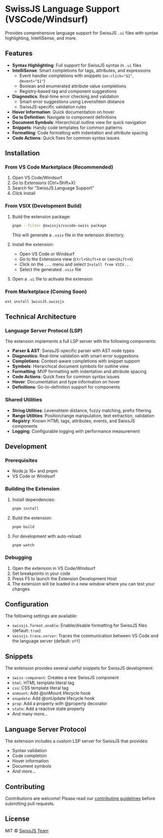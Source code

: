 <!--
Copyright (c) 2024 Themba Mzumara
This file is part of SwissJS Framework. All rights reserved.
Licensed under the MIT License. See LICENSE in the project root for license information.
-->

# SwissJS Language Support (VSCode/Windsurf)

Provides comprehensive language support for SwissJS `.ui` files with syntax highlighting, IntelliSense, and more.

## Features

- **Syntax Highlighting**: Full support for SwissJS syntax in `.ui` files
- **IntelliSense**: Smart completions for tags, attributes, and expressions
  - Event handler completions with snippets (`on:click="$1"`, `@event="$1"`)
  - Boolean and enumerated attribute value completions
  - Registry-based tag and component suggestions
- **Diagnostics**: Real-time error checking and validation
  - Smart error suggestions using Levenshtein distance
  - SwissJS-specific validation rules
- **Hover Information**: Quick documentation on hover
- **Go to Definition**: Navigate to component definitions
- **Document Symbols**: Hierarchical outline view for quick navigation
- **Snippets**: Handy code templates for common patterns
- **Formatting**: Code formatting with indentation and attribute spacing
- **Code Actions**: Quick fixes for common syntax issues

## Installation

### From VS Code Marketplace (Recommended)

1. Open VS Code/Windsurf
2. Go to Extensions (Ctrl+Shift+X)
3. Search for "SwissJS Language Support"
4. Click Install

### From VSIX (Development Build)

1. Build the extension package:

   ```bash
   pnpm --filter @swissjs/vscode-swiss package
   ```

   This will generate a `.vsix` file in the extension directory.

2. Install the extension:
   - Open VS Code or Windsurf
   - Go to the Extensions view (`Ctrl+Shift+X` or `Cmd+Shift+X`)
   - Click on the `...` menu and select `Install from VSIX...`
   - Select the generated `.vsix` file

3. Open a `.ui` file to activate the extension

### From Marketplace (Coming Soon)

```bash
ext install SwissJS.swissjs
```

## Technical Architecture

### Language Server Protocol (LSP)

The extension implements a full LSP server with the following components:

- **Parser & AST**: SwissJS-specific parser with AST node types
- **Diagnostics**: Real-time validation with smart error suggestions
- **Completions**: Context-aware completions with snippet support
- **Symbols**: Hierarchical document symbols for outline view
- **Formatting**: MVP formatting with indentation and attribute spacing
- **Code Actions**: Quick fixes for common syntax issues
- **Hover**: Documentation and type information on hover
- **Definitions**: Go-to-definition support for components

### Shared Utilities

- **String Utilities**: Levenshtein distance, fuzzy matching, prefix filtering
- **Range Utilities**: Position/range manipulation, text extraction, validation
- **Registry**: Known HTML tags, attributes, events, and SwissJS components
- **Logging**: Configurable logging with performance measurement

## Development

### Prerequisites

- Node.js 16+ and pnpm
- VS Code or Windsurf

### Building the Extension

1. Install dependencies:

   ```bash
   pnpm install
   ```

2. Build the extension:

   ```bash
   pnpm build
   ```

3. For development with auto-reload:
   ```bash
   pnpm watch
   ```

### Debugging

1. Open the extension in VS Code/Windsurf
2. Set breakpoints in your code
3. Press F5 to launch the Extension Development Host
4. The extension will be loaded in a new window where you can test your changes

## Configuration

The following settings are available:

- `swissjs.format.enable`: Enable/disable formatting for SwissJS files (default: `true`)
- `swissjs.trace.server`: Traces the communication between VS Code and the language server (default: `off`)

## Snippets

The extension provides several useful snippets for SwissJS development:

- `swiss-component`: Creates a new SwissJS component
- `html`: HTML template literal tag
- `css`: CSS template literal tag
- `onmount`: Add @onMount lifecycle hook
- `onupdate`: Add @onUpdate lifecycle hook
- `prop`: Add a property with @property decorator
- `state`: Add a reactive state property
- And many more...

## Language Server Protocol

The extension includes a custom LSP server for SwissJS that provides:

- Syntax validation
- Code completion
- Hover information
- Document symbols
- And more...

## Contributing

Contributions are welcome! Please read our [contributing guidelines](CONTRIBUTING.md) before submitting pull requests.

## License

MIT © [SwissJS Team](https://github.com/your-org/swiss)
